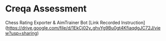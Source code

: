 # Creqa Assessment
Chess Rating Exporter & AimTrainer Bot
[Link Recorded Instruction] (https://drive.google.com/file/d/1EkCj02y_ghvYg9Bu0gt4KfiaqdgJC72J/view?usp=sharing)
